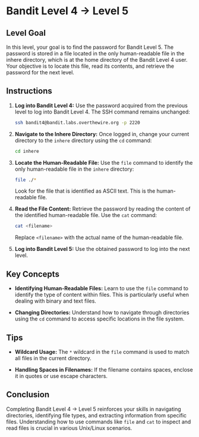 # Bandit Level 4 → Level 5

## Level Goal

In this level, your goal is to find the password for Bandit Level 5. The password is stored in a file located in the only human-readable file in the inhere directory, which is at the home directory of the Bandit Level 4 user. Your objective is to locate this file, read its contents, and retrieve the password for the next level.

## Instructions

1. **Log into Bandit Level 4:**
   Use the password acquired from the previous level to log into Bandit Level 4. The SSH command remains unchanged:

   ```bash
   ssh bandit4@bandit.labs.overthewire.org -p 2220
   ```

2. **Navigate to the Inhere Directory:**
   Once logged in, change your current directory to the `inhere` directory using the `cd` command:

   ```bash
   cd inhere
   ```

3. **Locate the Human-Readable File:**
   Use the `file` command to identify the only human-readable file in the `inhere` directory:

   ```bash
   file ./*
   ```

   Look for the file that is identified as ASCII text. This is the human-readable file.

4. **Read the File Content:**
   Retrieve the password by reading the content of the identified human-readable file. Use the `cat` command:

   ```bash
   cat <filename>
   ```

   Replace `<filename>` with the actual name of the human-readable file.

5. **Log into Bandit Level 5:**
   Use the obtained password to log into the next level.

## Key Concepts

- **Identifying Human-Readable Files:** Learn to use the `file` command to identify the type of content within files. This is particularly useful when dealing with binary and text files.

- **Changing Directories:** Understand how to navigate through directories using the `cd` command to access specific locations in the file system.

## Tips

- **Wildcard Usage:** The `*` wildcard in the `file` command is used to match all files in the current directory.

- **Handling Spaces in Filenames:** If the filename contains spaces, enclose it in quotes or use escape characters.

## Conclusion

Completing Bandit Level 4 → Level 5 reinforces your skills in navigating directories, identifying file types, and extracting information from specific files. Understanding how to use commands like `file` and `cat` to inspect and read files is crucial in various Unix/Linux scenarios.